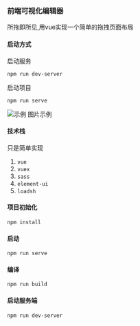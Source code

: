 ### 前端可视化编辑器
所拖即所见,用vue实现一个简单的拖拽页面布局
#### 启动方式
启动服务
```
npm run dev-server
```
启动项目
```
npm run serve
```
![示例 图片示例](https://s2.ax1x.com/2020/01/15/lO06zt.gif)

#### 技术栈 
只是简单实现
1. `vue`
2. `vuex`
3. `sass`
4. `element-ui`
5. `loadsh`

#### 项目初始化
```
npm install
```

#### 启动
```
npm run serve
```

#### 编译
```
npm run build
```

#### 启动服务端
```
npm run dev-server
```